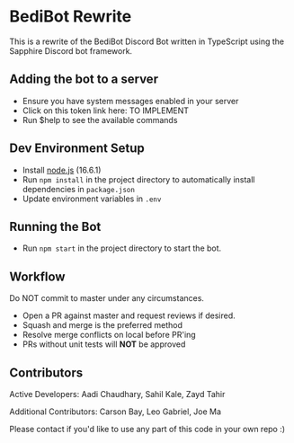 # BediBot Rewrite

This is a rewrite of the BediBot Discord Bot written in TypeScript using the Sapphire Discord bot framework.

## Adding the bot to a server
- Ensure you have system messages enabled in your server
- Click on this token link here: TO IMPLEMENT
- Run $help to see the available commands

## Dev Environment Setup

- Install [node.js](https://nodejs.org/en/) (16.6.1)
- Run `npm install` in the project directory to automatically install dependencies in `package.json`
- Update environment variables in `.env`

## Running the Bot

- Run `npm start` in the project directory to start the bot.

## Workflow

Do NOT commit to master under any circumstances.

- Open a PR against master and request reviews if desired.
- Squash and merge is the preferred method
- Resolve merge conflicts on local before PR'ing
- PRs without unit tests will **NOT** be approved

## Contributors

Active Developers: Aadi Chaudhary, Sahil Kale, Zayd Tahir

Additional Contributors: Carson Bay, Leo Gabriel, Joe Ma

Please contact if you'd like to use any part of this code in your own repo :)
